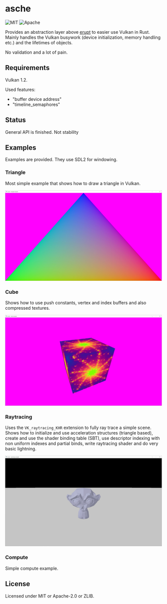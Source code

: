 # asche

![MIT](https://img.shields.io/badge/license-MIT-blue.svg)
![Apache](https://img.shields.io/badge/license-Apache-blue.svg)

Provides an abstraction layer above [erupt](https://crates.io/crates/erupt)
to easier use Vulkan in Rust. Mainly handles the Vulkan busywork (device initialization, memory
handling etc.) and the lifetimes of objects.

No validation and a lot of pain.

## Requirements

Vulkan 1.2.

Used features:

- "buffer device address"
- "timeline_semaphores"

## Status

General API is finished. Not stability

## Examples

Examples are provided. They use SDL2 for windowing.

### Triangle

Most simple example that shows how to draw a triangle in Vulkan.

![Triangle example](assets/triangle.jpg)

### Cube

Shows how to use push constants, vertex and index buffers and also compressed textures.

![Cube example](assets/cube.jpg)

### Raytracing

Uses the `VK_raytracing_KHR` extension to fully ray trace a simple scene. Shows how to initialize
and use acceleration structures (triangle based), create and use the shader binding table (SBT), use
descriptor indexing with non uniform indexes and partial binds, write raytracing shader and do very
basic lightning.

![Raytracing example](assets/raytracing.jpg)

### Compute

Simple compute example.

## License

Licensed under MIT or Apache-2.0 or ZLIB.
